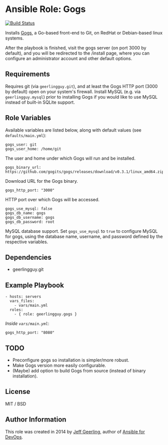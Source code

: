 # Ansible Role: Gogs

[![Build Status](https://travis-ci.org/geerlingguy/ansible-role-gogs.svg?branch=master)](https://travis-ci.org/geerlingguy/ansible-role-gogs)

Installs [Gogs](https://github.com/gogits/gogs), a Go-based front-end to Git, on RedHat or Debian-based linux systems.

After the playbook is finished, visit the gogs server (on port 3000 by default), and you will be redirected to the /install page, where you can configure an administrator account and other default options.

## Requirements

Requires git (via `geerlingguy.git`), and at least the Gogs HTTP port (3000 by default) open on your system's firewall. Install MySQL (e.g. via `geerlingguy.mysql`) prior to installing Gogs if you would like to use MySQL instead of built-in SQLite support.

## Role Variables

Available variables are listed below, along with default values (see `defaults/main.yml`):

    gogs_user: git
    gogs_user_home: /home/git

The user and home under which Gogs will run and be installed.

    gogs_binary_url: https://github.com/gogits/gogs/releases/download/v0.3.1/linux_amd64.zip

Download URL for the Gogs binary.

    gogs_http_port: "3000"

HTTP port over which Gogs will be accessed.

    gogs_use_mysql: false
    gogs_db_name: gogs
    gogs_db_username: gogs
    gogs_db_password: root

MySQL database support. Set `gogs_use_mysql` to `true` to configure MySQL for gogs, using the database name, username, and password defined by the respective variables.

## Dependencies

  - geerlingguy.git

## Example Playbook

    - hosts: servers
      vars_files:
        - vars/main.yml
      roles:
        - { role: geerlingguy.gogs }

*Inside `vars/main.yml`*:

    gogs_http_port: "8080"

## TODO

  - Preconfigure gogs so installation is simpler/more robust.
  - Make Gogs version more easily configurable.
  - (Maybe) add option to build Gogs from source (instead of binary installation).

## License

MIT / BSD

## Author Information

This role was created in 2014 by [Jeff Geerling](http://jeffgeerling.com/), author of [Ansible for DevOps](http://ansiblefordevops.com/).
